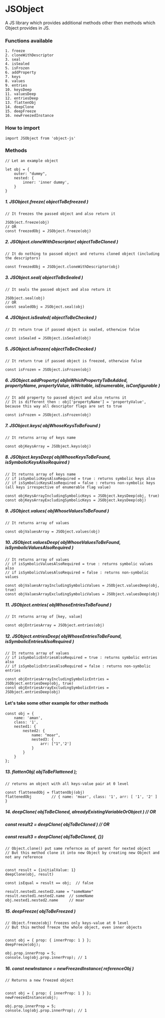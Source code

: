 # JSObject
A JS library which provides additional methods other then methods which Object provides in JS.

### Functions available
```
1. freeze
2. cloneWithDescriptor
3. seal
4. isSealed
5. isFrozen
6. addProperty
7. keys
8. values
9. entries
10. keysDeep
11. valuesDeep
12. entriesDeep
13. flattenObj
14. deepClone
15. deepFreeze
16. newFreezedInstance
```

### How to import
```
import JSObject from 'object-js'
```

### Methods

```
// Let an example object

let obj = {
    outer: "dummy",
    nested: {
        inner: 'inner dummy',
    }
}
```
##### 1. JSObject.freeze( objectToBefreezed )
```
// It freezes the passed object and also return it

JSObject.freeze(obj)
// OR
const freezedObj = JSObject.freeze(obj)
```

##### 2. JSObject.cloneWithDescriptor( objectToBeCloned )
```
// It do nothing to passed object and returns cloned object (including the descriptors)

const freezedObj = JSObject.cloneWithDescriptor(obj)
```

##### 3. JSObject.seal( objectToBeSealed )
```
// It seals the passed object and also return it

JSObject.seal(obj)
// OR
const sealedObj = JSObject.seal(obj)
```

##### 4. JSObject.isSealed( objectToBeChecked )
```
// It return true if passed object is sealed, otherwise false

const isSealed = JSObject.isSealed(obj)
```

##### 5. JSObject.isFrozen( objectToBeChecked )
```
// It return true if passed object is freezed, otherwise false

const isFrozen = JSObject.isFrozen(obj)
```

##### 6. JSObject.addProperty( objInWhichPropertyToBeAdded, propertyName, propertyValue, isWritable, isEnumerable, isConfigurable )
```
// It add property to passed object and also returns it
// It is different then : obj['propertyName'] = 'propertyValue', because this way all descriptor flags are set to true

const isFrozen = JSObject.isFrozen(obj)
```

##### 7. JSObject.keys( objWhoseKeysToBeFound )
```
// It returns array of keys name

const objKeysArray = JSObject.keys(obj)
```

##### 8. JSObject.keysDeep( objWhoseKeysToBeFound, isSymbolicKeysAlsoRequired )
```
// It returns array of keys name
// if isSymbolicKeysAlsoRequired = true : returns symbolic keys also
// if isSymbolicKeysAlsoRequired = false : returns non-symbolic keys (all keys irrespective of enumerable flag value)

const objKeysArrayIncludingSymbolicKeys = JSObject.keysDeep(obj, true)
const objKeysArrayExcludingSymbolicKeys = JSObject.keysDeep(obj)
```

##### 9. JSObject.values( objWhoseValuesToBeFound )
```
// It returns array of values

const objValuesArray = JSObject.values(obj)
```

##### 10. JSObject.valuesDeep( objWhoseValuesToBeFound, isSymbolicValuesAlsoRequired )
```
// It returns array of values
// if isSymbolicValuesAlsoRequired = true : returns symbolic values also
// if isSymbolicValuesAlsoRequired = false : returns non-symbolic values

const objValuesArrayIncludingSymbolicValues = JSObject.valuesDeep(obj, true)
const objValuesArrayExcludingSymbolicValues = JSObject.valuesDeep(obj)
```

##### 11. JSObject.entries( objWhoseEntriesToBeFound )
```
// It returns array of [key, value]

const objEntriesArray = JSObject.entries(obj)
```

##### 12. JSObject.entriesDeep( objWhoseEntriesToBeFound, isSymbolicEntriesAlsoRequired )
```
// It returns array of values
// if isSymbolicEntriesAlsoRequired = true : returns symbolic entries also
// if isSymbolicEntriesAlsoRequired = false : returns non-symbolic entries

const objEntriesArrayIncludingSymbolicEntries = JSObject.entriesDeep(obj, true)
const objEntriesArrayExcludingSymbolicEntries = JSObject.entriesDeep(obj)
```

#### Let's take some other example for other methods
```
const obj = {
    name: 'aman',  
    class: '1',  
    nested1: { 
        nested2: { 
            name: "moar", 
            nested3: { 
                arr: ["1",'2'] 
            } 
        } 
    } 
}; 
```
##### 13. flattenObj( objToBeFlattened );
```
// returns an object with all keys-value pair at 0 level

const flattenedObj = flattenObj(obj)
flattenedObj         // { name: 'moar', class: '1', arr: [ '1', '2' ] }
```

##### 14. deepClone( objToBeCloned, alreadyExistingVariableOrObject )     // OR
##### const result2 = deepClone( objToBeCloned )                          // OR
##### const result3 = deepClone( objToBeCloned, {}) 

```
// Object.clone() put same refernce as of parent for nexted object
// But this method clone it into new Object by creating new Object and not any reference


const result = {initialValue: 1}
deepClone(obj, result)

const isEqual = result == obj;  // false 

result.nested1.nested2.name = "someName"  
result.nested1.nested2.name  // someName 
obj.nested1.nested2.name     // moar 
```

##### 15. deepFreeze( objToBeFreezed )

```
// Object.freeze(obj) freezes only keys-value at 0 level
// But this method freeze the whole object, even inner objects


const obj = { prop: { innerProp: 1 } };
deepFreeze(obj);

obj.prop.innerProp = 5;
console.log(obj.prop.innerProp); // 1  
```

##### 16. const newInstance = newFreezedInstance( referenceObj )
```
// Returns a new freezed object


const obj = { prop: { innerProp: 1 } };
newFreezedInstance(obj);

obj.prop.innerProp = 5;
console.log(obj.prop.innerProp); // 1  
```
